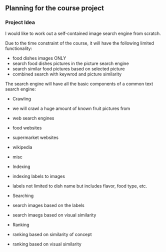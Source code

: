 ## Planning for the course project

### Project Idea

I would like to work out a self-contained image search engine from scratch.

Due to the time constraint of the course, it will have the following limited functionality:
* food dishes images ONLY
* search food dishes pictures in the picture search engine
* search similar food pictures based on selected picture
* combined search with keywrod and picture similarity

The search engine will have all the basic components of a common text search engine:

* Crawling
 * we will crawl a huge amount of known fruit pictures from
  * web search engines
  * food websites
  * supermarket websites
  * wikipedia
  * misc

* Indexing
 * indexing labels to images
 * labels not limited to dish name but includes flavor, food type, etc.

* Searching
 * search images based on the labels
 * search imaegs based on visual similarity

* Ranking
 * ranking based on similarity of concept
 * ranking based on visual similarity

